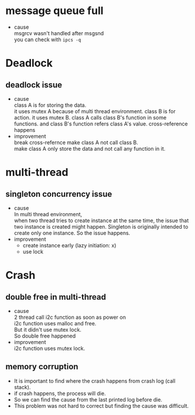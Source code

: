 # message queue full  
* cause  
msgrcv wasn't handled after msgsnd  
you can check with ```ipcs -q``` 

# Deadlock 
## deadlock issue 
* cause  
class A is for storing the data.  
it uses mutex A because of multi thread environment.
class B is for action.
it uses mutex B.
class A calls class B's function in some functions.
and class B's function refers class A's value.
cross-reference happens
* improvement  
break cross-refernce 
make class A not call class B.  
make class A only store the data and not call any function in it.


# multi-thread 
## singleton concurrency issue 
* cause  
In multi thread environment,  
when two thread tries to create instance at the same time,
the issue that two instance is created might happen.
Singleton is originally intended to create only one instance.
So the issue happens.  
* improvement  
  * create instance early (lazy initiation: x)
  * use lock  

# Crash  
## double free in multi-thread  
* cause  
2 thread call i2c function as soon as power on  
i2c function uses malloc and free.  
But it didn't use mutex lock.  
So double free happened  
* improvement  
i2c function uses mutex lock.  
## memory corruption 
* It is important to find where the crash happens from crash log (call stack).
* if crash happens, the process will die. 
* So we can find the cause from the last printed log before die.
* This problem was not hard to correct but finding the cause was difficult. 
